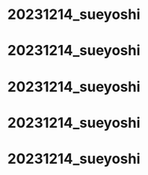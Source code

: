 # 20231214_sueyoshi
# 20231214_sueyoshi
# 20231214_sueyoshi
# 20231214_sueyoshi
# 20231214_sueyoshi
